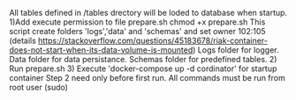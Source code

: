 All tables defined in /tables drectory will be loded to database when startup.
1)Add execute permission to file prepare.sh
	chmod +x prepare.sh
This script create folders 'logs','data' and 'schemas' and set owner 102:105 (details https://stackoverflow.com/questions/45183678/riak-container-does-not-start-when-its-data-volume-is-mounted)
Logs folder for logger. Data folder for data persistance. Schemas folder for predefined tables.
2) Run prepare.sh 
3) Execute 'docker-compose up -d cordinator' for startup container
Step 2 need only before first run.
All commands must be run from root user (sudo)
